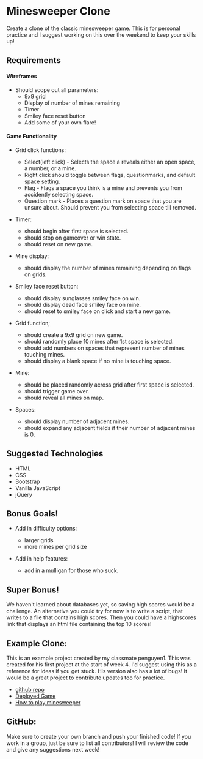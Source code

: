 # Minesweeper Clone
<p>Create a clone of the classic minesweeper game. This is for personal practice and I suggest working on this over the weekend to keep your skills up!</p>

## Requirements

#### Wireframes
* Should scope out all parameters:
    * 9x9 grid
    * Display of number of mines remaining
    * Timer
    * Smiley face reset button
    * Add some of your own flare!
    
#### Game Functionality
* Grid click functions:
    * Select(left click) - Selects the space a reveals either an open space, a number, or a mine.
    * Right click should toggle between flags, questionmarks, and default space setting.
    * Flag - Flags a space you think is a mine and prevents you from accidently selecting space.
    * Question mark - Places a question mark on space that you are unsure about. Should prevent you from selecting space till removed.

* Timer:
    * should begin after first space is selected.
    * should stop on gameover or win state.
    * should reset on new game.
    
* Mine display:
    * should display the number of mines remaining depending on flags on grids.
    
* Smiley face reset button:
    * should display sunglasses smiley face on win.
    * should display dead face smiley face on mine.
    * should reset to smiley face on click and start a new game.

* Grid function;
    * should create a 9x9 grid on new game.
    * should randomly place 10 mines after 1st space is selected.
    * should add numbers on spaces that represent number of mines touching mines.
    * should display a blank space if no mine is touching space.
    
* Mine:
    * should be placed randomly across grid after first space is selected.
    * should trigger game over.
    * should reveal all mines on map.
    
* Spaces: 
    * should display number of adjacent mines.
    * should expand any adjacent fields if their number of adjacent mines is 0.
    
## Suggested Technologies
* HTML
* CSS
* Bootstrap
* Vanilla JavaScript
* jQuery

## Bonus Goals!
* Add in difficulty options:
    * larger grids
    * more mines per grid size
    
* Add in help features:
    * add in a mulligan for those who suck.

## Super Bonus!
<p>We haven't learned about databases yet, so saving high scores would be a challenge. An alternative you could try for now is to write a script, that writes to a file that contains high scores. Then you could have a highscores link that displays an html file containing the top 10 scores!</p>
    

## Example Clone:
<p>This is an example project created by my classmate penguyen1. This was created for his first project at the start of week 4. I'd suggest using this as a reference for ideas if you get stuck. His version also has a lot of bugs! It would be a great project to contribute updates too for practice.</p>

* [github repo](https://github.com/penguyen1/click_click_BOOM)
* [Deployed Game](http://penguyen1.github.io/click_click_BOOM/)
* [How to play minesweeper](https://www.youtube.com/watch?v=l24k_KQg84k)

## GitHub:
Make sure to create your own branch and push your finished code! If you work in a group, just be sure to list all contributors! I will review the code and give any suggestions next week!